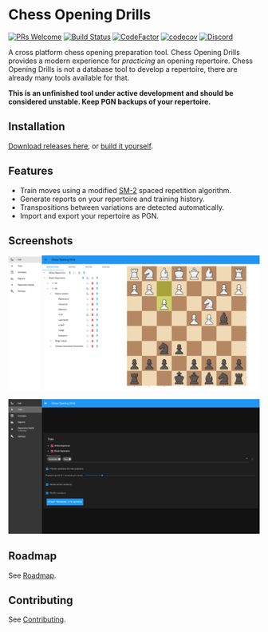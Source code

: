 # Chess Opening Drills

[![PRs Welcome](https://img.shields.io/badge/PRs-welcome-brightgreen.svg?style=flat-square)](http://makeapullrequest.com)
[![Build Status](https://travis-ci.org/theProgramLuke/chess_opening_drills.svg?branch=main)](https://travis-ci.org/theProgramLuke/chess_opening_drills)
[![CodeFactor](https://www.codefactor.io/repository/github/theprogramluke/chess_opening_drills/badge)](https://www.codefactor.io/repository/github/theprogramluke/chess_opening_drills)
[![codecov](https://codecov.io/gh/theProgramLuke/chess_opening_drills/branch/main/graph/badge.svg)](https://codecov.io/gh/theProgramLuke/chess_opening_drills)
[![Discord](https://img.shields.io/discord/776971719641399326)](https://discord.gg/y595KypE)

A cross platform chess opening preparation tool. Chess Opening Drills provides a modern experience for _practicing_ an opening repertoire. Chess Opening Drills is not a database tool to develop a repertoire, there are already many tools available for that.

**This is an unfinished tool under active development and should be considered unstable. Keep PGN backups of your repertoire.**

## Installation

[Download releases here](https://github.com/theProgramLuke/chess_opening_drills/releases), or [build it yourself](CONTRIBUTING.md).

## Features

- Train moves using a modified [SM-2](https://www.supermemo.com/en/archives1990-2015/english/ol/sm2) spaced repetition algorithm.
- Generate reports on your repertoire and training history.
- Transpositions between variations are detected automatically.
- Import and export your repertoire as PGN.

## Screenshots

![Edit Mode](images/edit.png)

![Training Mode](images/train.png)

## Roadmap

See [Roadmap](Roadmap.md).

## Contributing

See [Contributing](CONTRIBUTING.md).
